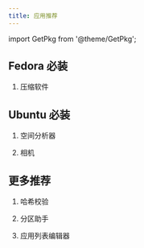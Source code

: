 ```yaml
---
title: 应用推荐
---
```


import GetPkg from '@theme/GetPkg';

## Fedora 必装

<ol>

<li><p>压缩软件</p>
<GetPkg name="file-roller" dnf /></li>

</ol>

## Ubuntu 必装

<ol>

<li><p>空间分析器</p>
<GetPkg name="baobab" dnf apt /></li>

<li><p>相机</p>
<GetPkg name="cheese" dnf apt /></li>

</ol>

## 更多推荐

<ol>

<li><p>哈希校验</p>
<GetPkg name="gtkhash" dnf apt /></li>

<li><p>分区助手</p>
<GetPkg name="gparted" dnf apt /></li>

<li><p>应用列表编辑器</p>
<GetPkg name="menulibre" dnf apt /></li>

</ol>

